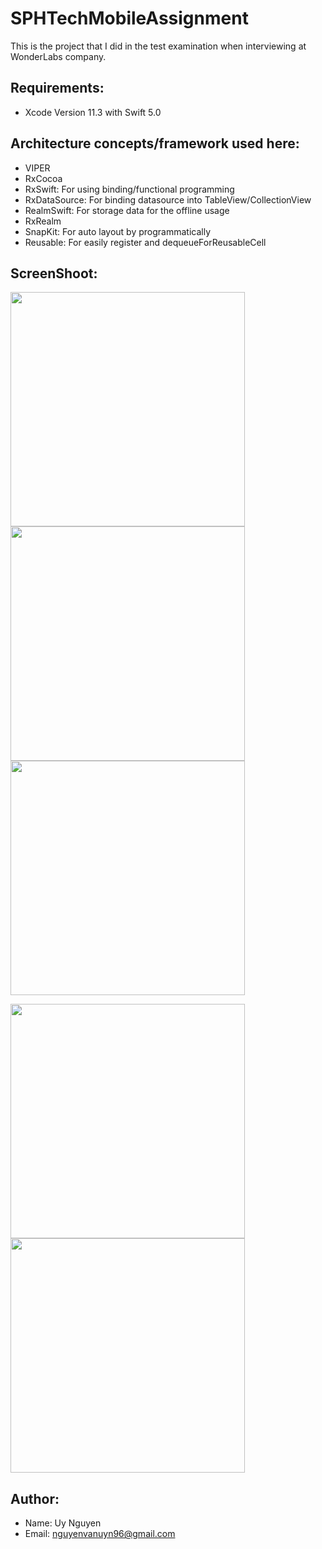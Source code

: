 # SPHTechMobileAssignment
This is the project that I did in the test examination when interviewing at WonderLabs company.

## Requirements: 
* Xcode Version 11.3 with Swift 5.0

## Architecture concepts/framework used here:
* VIPER 
* RxCocoa
* RxSwift: For using binding/functional programming
* RxDataSource: For binding datasource into TableView/CollectionView
* RealmSwift: For storage data for the offline usage
* RxRealm
* SnapKit: For auto layout by programmatically
* Reusable: For easily register and dequeueForReusableCell

## ScreenShoot:
<img src="https://github.com/nguyenvanuyn96/SPHTechMobileAssignment/blob/master/screenshot_main.png" width="375">  <img src="https://github.com/nguyenvanuyn96/SPHTechMobileAssignment/blob/master/screenshot_pulltorefresh.png" width="375"> <img src="https://github.com/nguyenvanuyn96/SPHTechMobileAssignment/blob/master/screenshot_loadmore.png" width="375"> 

<img src="https://github.com/nguyenvanuyn96/SPHTechMobileAssignment/blob/master/screenshot_viewdetail_all.png" width="375"> <img src="https://github.com/nguyenvanuyn96/SPHTechMobileAssignment/blob/master/screenshot_viewdetail_down.png" width="375"> 

## Author:
* Name: Uy Nguyen
* Email: nguyenvanuyn96@gmail.com
